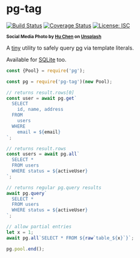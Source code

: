 # pg-tag

[![Build Status](https://travis-ci.com/WebReflection/pg-tag.svg?branch=master)](https://travis-ci.com/WebReflection/pg-tag) [![Coverage Status](https://coveralls.io/repos/github/WebReflection/pg-tag/badge.svg?branch=master)](https://coveralls.io/github/WebReflection/pg-tag?branch=master) [![License: ISC](https://img.shields.io/badge/License-ISC-yellow.svg)](https://opensource.org/licenses/ISC)

<sup>**Social Media Photo by [Hu Chen](https://unsplash.com/@huchenme) on [Unsplash](https://unsplash.com/)**</sup>

A [tiny](https://github.com/WebReflection/pg-tag/blob/master/esm/index.js) utility to safely query [pg](https://www.npmjs.com/package/pg) via template literals.

Available for [SQLite](https://github.com/WebReflection/sqlite-tag/#readme) too.

```js
const {Pool} = require('pg');

const pg = require('pg-tag')(new Pool);

// returns result.rows[0]
const user = await pg.get`
  SELECT
    id, name, address
  FROM
    users
  WHERE
    email = ${email}
`;

// returns result.rows
const users = await pg.all`
  SELECT *
  FROM users
  WHERE status = ${activeUser}
`;

// returns regular pg.query results
await pg.query`
  SELECT *
  FROM users
  WHERE status = ${activeUser}
`;

// allow partial entries
let x = 1;
await pg.all`SELECT * FROM ${raw`table_${x}`}`;

pg.pool.end();
```
